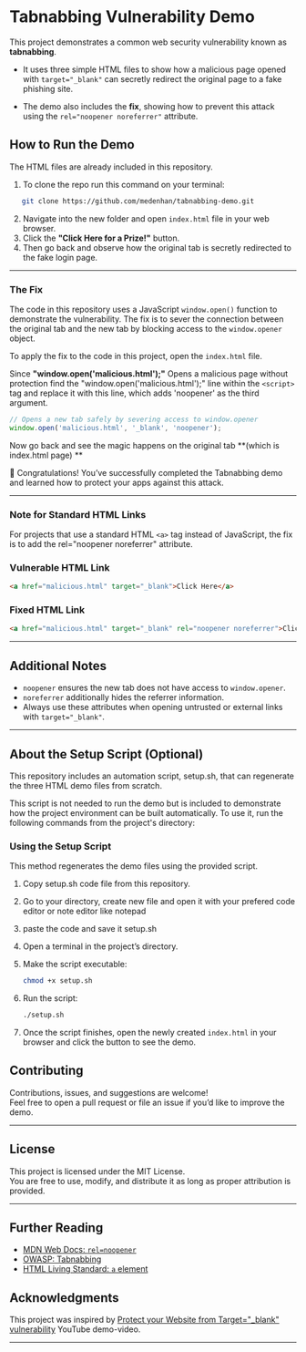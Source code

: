 # Tabnabbing Vulnerability Demo

This project demonstrates a common web security vulnerability known as **tabnabbing**.  

- It uses three simple HTML files to show how a malicious page opened with `target="_blank"` can secretly redirect the original page to a fake phishing site.  

- The demo also includes the **fix**, showing how to prevent this attack using the `rel="noopener noreferrer"` attribute.

## How to Run the Demo

The HTML files are already included in this repository.

1. To clone the repo run this command on your terminal:

```bash
   git clone https://github.com/medenhan/tabnabbing-demo.git
   ```

2. Navigate into the new folder and open `index.html` file in your web browser.
3. Click the **"Click Here for a Prize!"** button.
4. Then go back and observe how the original tab is secretly redirected to the fake login page.

---
### The Fix

The code in this repository uses a JavaScript `window.open()` function to demonstrate the vulnerability. The fix is to sever the connection between the original tab and the new tab by blocking access to the `window.opener` object.

To apply the fix to the code in this project, open the `index.html` file.

Since **"window.open('malicious.html');"** 
Opens a malicious page without protection find the "window.open('malicious.html');"
line within the `<script>` tag and replace it with this line, which adds 'noopener' as the third argument.

```javascript
// Opens a new tab safely by severing access to window.opener
window.open('malicious.html', '_blank', 'noopener');
```
Now go back and see the magic happens on the original tab **(which is index.html page) **

🎉 Congratulations! You’ve successfully completed the Tabnabbing demo and learned how to protect your apps against this attack.

---
### Note for Standard HTML Links
For projects that use a standard HTML `<a>` tag instead of JavaScript, the fix is to add the rel="noopener noreferrer" attribute.

### Vulnerable HTML Link
```html
<a href="malicious.html" target="_blank">Click Here</a>
```

### Fixed HTML Link
```html
<a href="malicious.html" target="_blank" rel="noopener noreferrer">Click Here</a>
```

---

## Additional Notes

- `noopener` ensures the new tab does not have access to `window.opener`.  
- `noreferrer` additionally hides the referrer information.  
- Always use these attributes when opening untrusted or external links with `target="_blank"`.  

---
## About the Setup Script (Optional)
This repository includes an automation script, setup.sh, that can regenerate the three HTML demo files from scratch.

This script is not needed to run the demo but is included to demonstrate how the project environment can be built automatically. To use it, run the following commands from the project's directory:

### Using the Setup Script
This method regenerates the demo files using the provided script.

1. Copy setup.sh code file from this repository.
2. Go to your directory, create new file and open it with your prefered code editor or note editor like notepad 
3. paste the code and save it setup.sh
4. Open a terminal in the project’s directory.
5. Make the script executable:

   ```bash
   chmod +x setup.sh
   ```

4. Run the script:

   ```bash
   ./setup.sh
   ```

5. Once the script finishes, open the newly created `index.html` in your browser and click the button to see the demo.

## Contributing

Contributions, issues, and suggestions are welcome!  
Feel free to open a pull request or file an issue if you’d like to improve the demo.

---

## License

This project is licensed under the MIT License.  
You are free to use, modify, and distribute it as long as proper attribution is provided.

---

## Further Reading

- [MDN Web Docs: `rel=noopener`](https://developer.mozilla.org/en-US/docs/Web/HTML/Link_types/noopener)  
- [OWASP: Tabnabbing](https://owasp.org/www-community/attacks/Reverse_Tabnabbing)  
- [HTML Living Standard: `a` element](https://html.spec.whatwg.org/multipage/text-level-semantics.html#the-a-element)


## Acknowledgments

This project was inspired by [Protect your Website from Target="_blank" vulnerability](https://www.youtube.com/watch?v=0hNDDpljJrs) YouTube demo-video.

---
